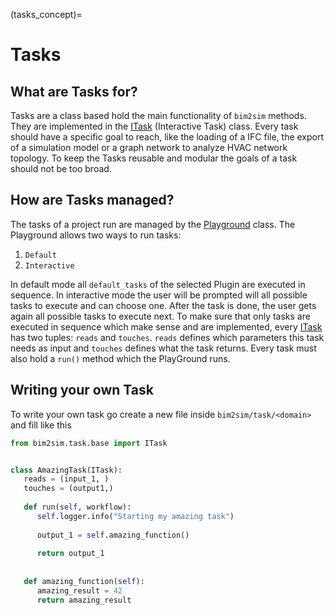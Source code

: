 (tasks_concept)=

# Tasks

## What are Tasks for?

Tasks are a class based hold the main functionality of `bim2sim` methods. They
are implemented in the [ITask](ITask) (Interactive Task) class.
Every task should have a specific goal to reach, like the loading of a IFC file,
the export of a simulation model or a graph network to analyze HVAC network
topology. To keep the Tasks reusable and modular the goals of a task should not
be too broad.

## How are Tasks managed?

The tasks of a project run are managed by the [Playground](Playground) class.
The Playground allows two ways to run tasks:

1. `Default`
2. `Interactive`

In default mode all `default_tasks` of the selected Plugin are executed in
sequence. In interactive mode the user will be prompted will all possible
tasks
to execute and can choose one. After the task is done, the user gets again
all
possible tasks to execute next. To make sure that only tasks are executed in
sequence which make sense and are implemented, every [ITask](ITask) has two
tuples: `reads` and `touches`. `reads` defines which parameters this task needs 
as input and `touches` defines what the task returns. Every task must also hold 
a `run()` method which the PlayGround runs.


## Writing your own Task
To write your own task go create a new file inside `bim2sim/task/<domain>` and 
fill like this 

```python
from bim2sim.task.base import ITask


class AmazingTask(ITask):
   reads = (input_1, )
   touches = (output1,)
   
   def run(self, workflow):
      self.logger.info("Starting my amazing task")
      
      output_1 = self.amazing_function()
      
      return output_1
   
   
   def amazing_function(self):
      amazing_result = 42
      return amazing_result
```
